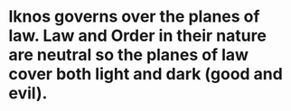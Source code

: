 # Iknos governs over the planes of law. Law and Order in their nature are neutral so the planes of law cover both light and dark (good and evil).